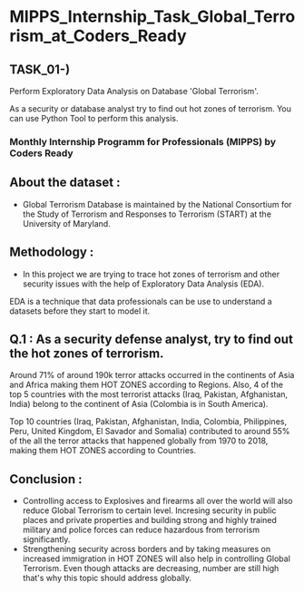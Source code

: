# MIPPS_Internship_Task_Global_Terrorism_at_Coders_Ready
## TASK_01-)
Perform Exploratory Data Analysis on Database 'Global Terrorism'.

As a security or database analyst try to find out hot zones of terrorism.
You can use Python Tool to perform this analysis.
### Monthly Internship Programm for Professionals (MIPPS) by Coders Ready
## About the dataset :
* Global Terrorism Database is maintained by the National Consortium for the Study of Terrorism and Responses to Terrorism (START) at the University of Maryland.
## Methodology :
* In this project we are trying to trace hot zones of terrorism and other security issues with the help of Exploratory Data Analysis (EDA).

EDA is a technique that data professionals can be use to understand a datasets before they start to model it.
## Q.1 : As a security defense analyst, try to find out the hot zones of terrorism.
Around 71% of around 190k terror attacks occurred in the continents of Asia and Africa making them HOT ZONES according to Regions. Also, 4 of the top 5 countries with the most terrorist attacks 
(Iraq, Pakistan, Afghanistan, India) belong to the continent of Asia (Colombia is in South America). 

Top 10 countries (Iraq, Pakistan, Afghanistan, India, Colombia, Philippines, Peru, United Kingdom, El Savador and Somalia) contributed to around 55% of the all the terror attacks that happened globally from 1970 to 2018, making them HOT ZONES according to Countries.
## Conclusion :
* Controlling access to Explosives and firearms all over the world will also reduce Global Terrorism to certain level.
Incresing security in public places and private properties and building strong and highly trained military and police forces can reduce hazardous from terrorism significantly.
* Strengthening security across borders and by taking measures on increased immigration in HOT ZONES will also help in controlling Global Terrorism. Even though attacks are decreasing, number are still high that's why this topic should address globally.

